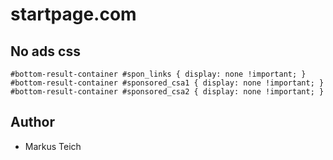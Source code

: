 startpage.com
=============

No ads css
----------

    #bottom-result-container #spon_links { display: none !important; }
    #bottom-result-container #sponsored_csa1 { display: none !important; }
    #bottom-result-container #sponsored_csa2 { display: none !important; }

Author
------

* Markus Teich
